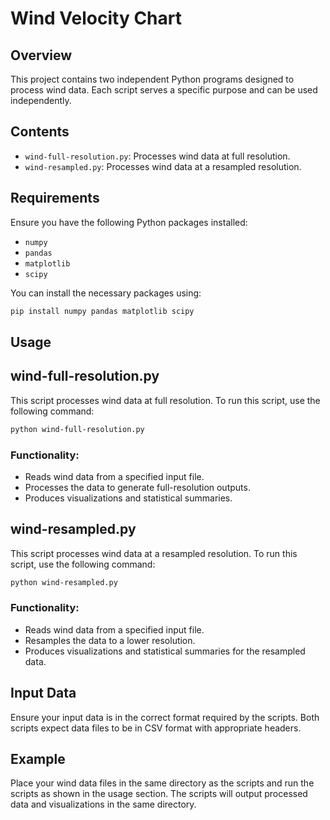 # Wind Velocity Chart

## Overview

This project contains two independent Python programs designed to process wind data. Each script serves a specific purpose and can be used independently.

## Contents

- `wind-full-resolution.py`: Processes wind data at full resolution.
- `wind-resampled.py`: Processes wind data at a resampled resolution.

## Requirements

Ensure you have the following Python packages installed:

- `numpy`
- `pandas`
- `matplotlib`
- `scipy`

You can install the necessary packages using:

```bash
pip install numpy pandas matplotlib scipy
```

## Usage
<h2>wind-full-resolution.py</h2>
  This script processes wind data at full resolution. To run this script, use the following command:
  
  ```bash
  python wind-full-resolution.py
  ```
  
  <h3>Functionality:</h3>
  
  - Reads wind data from a specified input file.
  - Processes the data to generate full-resolution outputs.
  - Produces visualizations and statistical summaries.
  
<h2>wind-resampled.py</h2>
  This script processes wind data at a resampled resolution. To run this script, use the following command:
  
  ```bash
  python wind-resampled.py
  ```
  
  <h3>Functionality:</h3>
  
  - Reads wind data from a specified input file.
  - Resamples the data to a lower resolution.
  - Produces visualizations and statistical summaries for the resampled data.

## Input Data
Ensure your input data is in the correct format required by the scripts. Both scripts expect data files to be in CSV format with appropriate headers.

## Example
Place your wind data files in the same directory as the scripts and run the scripts as shown in the usage section. The scripts will output processed data and visualizations in the same directory.
